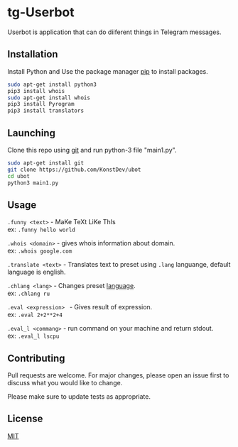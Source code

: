 # tg-Userbot

Userbot is application that can do diiferent things in Telegram messages.
## Installation

Install  Python and Use the package manager [pip](https://pip.pypa.io/en/stable/) to install packages.

```bash
sudo apt-get install python3
pip3 install whois
sudo apt-get install whois
pip3 install Pyrogram
pip3 install translators
```

## Launching

Clone this repo using [git](https://git-scm.com/) and run python-3 file "main1.py".
```bash
sudo apt-get install git
git clone https://github.com/KonstDev/ubot
cd ubot
python3 main1.py
``` 

## Usage

`.funny <text>` - MaKe TeXt LiKe ThIs   
ex: `.funny hello world` 
  
`.whois <domain>` - gives whois information about domain.  
ex: `.whois google.com`  

`.translate <text>` - Translates text to preset using `.lang` languange, default language is english.

`.chlang <lang>` - Changes preset [language](https://pypi.org/project/translators/).     
  ex: `.chlang ru`
 
`.eval <expression> ` - Gives result of expression.    
ex: `.eval 2+2**2+4`  

`.eval_l <commang>` - run command on your machine and return stdout.  
ex: `.eval_l lscpu`
## Contributing
Pull requests are welcome. For major changes, please open an issue first to discuss what you would like to change.

Please make sure to update tests as appropriate.

## License
[MIT](https://choosealicense.com/licenses/mit/)